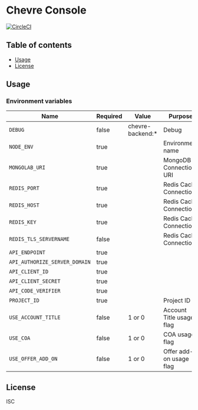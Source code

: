 # Chevre Console

[![CircleCI](https://circleci.com/gh/chevre-jp/backend.svg?style=svg)](https://circleci.com/gh/chevre-jp/backend)

## Table of contents

* [Usage](#usage)
* [License](#license)

## Usage

### Environment variables

| Name                          | Required | Value            | Purpose                  |
| ----------------------------- | -------- | ---------------- | ------------------------ |
| `DEBUG`                       | false    | chevre-backend:* | Debug                    |
| `NODE_ENV`                    | true     |                  | Environment name         |
| `MONGOLAB_URI`                | true     |                  | MongoDB Connection URI   |
| `REDIS_PORT`                  | true     |                  | Redis Cache Connection   |
| `REDIS_HOST`                  | true     |                  | Redis Cache Connection   |
| `REDIS_KEY`                   | true     |                  | Redis Cache Connection   |
| `REDIS_TLS_SERVERNAME`        | false    |                  | Redis Cache Connection   |
| `API_ENDPOINT`                | true     |                  |                          |
| `API_AUTHORIZE_SERVER_DOMAIN` | true     |                  |                          |
| `API_CLIENT_ID`               | true     |                  |                          |
| `API_CLIENT_SECRET`           | true     |                  |                          |
| `API_CODE_VERIFIER`           | true     |                  |                          |
| `PROJECT_ID`                  | true     |                  | Project ID               |
| `USE_ACCOUNT_TITLE`           | false    | 1 or 0           | Account Title usage flag |
| `USE_COA`                     | false    | 1 or 0           | COA usage flag           |
| `USE_OFFER_ADD_ON`            | false    | 1 or 0           | Offer add-on usage flag  |

## License

ISC
